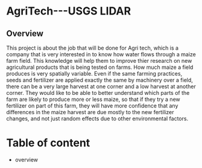 # AgriTech---USGS LIDAR
## Overview
This project is about the job that will be done for Agri tech, which is a company that is very interested in to know how water flows through a maize farm field. This knowledge will help them to improve thier research on new agricultural products that is being tested on farms. How much maize a field produces is very spatially variable. Even if the same farming practices, seeds and fertilizer are applied exactly the same by machinery over a field, there can be a very large harvest at one corner and a low harvest at another corner.  They would like to be able to better understand which parts of the farm are likely to produce more or less maize, so that if they try a new fertilizer on part of this farm, they will have more confidence that any differences in the maize harvest are due mostly to the new fertilizer changes, and not just random effects due to other environmental factors.  
# Table of content
* overview
